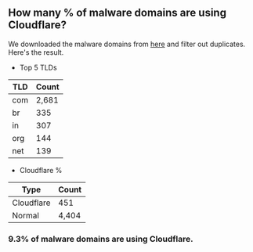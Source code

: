 ## How many % of malware domains are using Cloudflare?


We downloaded the malware domains from [here](https://urlhaus.abuse.ch) and filter out duplicates.
Here's the result.


[//]: # (start replacement)


- Top 5 TLDs

| TLD | Count |
| --- | --- |
| com | 2,681 |
| br | 335 |
| in | 307 |
| org | 144 |
| net | 139 |


- Cloudflare %

| Type | Count |
| --- | --- |
| Cloudflare | 451 |
| Normal | 4,404 |


### 9.3% of malware domains are using Cloudflare.